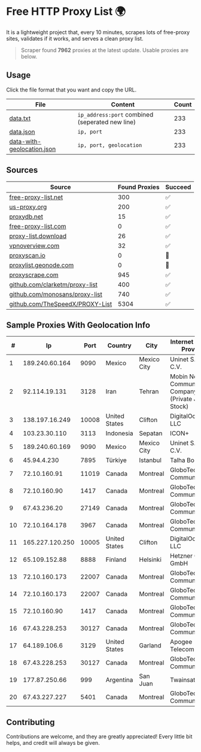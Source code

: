
# Free HTTP Proxy List 🌍

It is a lightweight project that, every 10 minutes, scrapes lots of free-proxy sites, validates if it works, and serves a clean proxy list.


> Scraper found **7962** proxies at the latest update. Usable proxies are below.

## Usage

Click the file format that you want and copy the URL.


|File|Content|Count|
|----|-------|-----|
|[data.txt](https://raw.githubusercontent.com/themiralay/Proxy-List-World/master/data.txt)|`ip_address:port` combined (seperated new line)|233|
|[data.json](https://raw.githubusercontent.com/themiralay/Proxy-List-World/master/data.json)|`ip, port`|233|
|[data-with-geolocation.json](https://raw.githubusercontent.com/themiralay/Proxy-List-World/master/data-with-geolocation.json)|`ip, port, geolocation`|233|

## Sources

|Source|Found Proxies|Succeed|
|------|-------------|-------|
|[free-proxy-list.net](https://free-proxy-list.net)|300|✅|
|[us-proxy.org](https://www.us-proxy.org)|200|✅|
|[proxydb.net](http://proxydb.net)|15|✅|
|[free-proxy-list.com](https://free-proxy-list.com/?page=&port=&type%5B%5D=http&type%5B%5D=https&up_time=0&search=Search)|0|✅|
|[proxy-list.download](https://www.proxy-list.download/HTTP)|26|✅|
|[vpnoverview.com](https://vpnoverview.com/privacy/anonymous-browsing/free-proxy-servers)|32|✅|
|[proxyscan.io](https://www.proxyscan.io)|0|🚫|
|[proxylist.geonode.com](https://proxylist.geonode.com/api/proxy-list?limit=300&page=1&sort_by=lastChecked&sort_type=desc&protocols=http,https)|0|🚫|
|[proxyscrape.com](https://api.proxyscrape.com/v2/?request=displayproxies&protocol=http&timeout=10000&country=all&ssl=all&anonymity=all)|945|✅|
|[github.com/clarketm/proxy-list](https://raw.githubusercontent.com/clarketm/proxy-list/master/proxy-list-raw.txt)|400|✅|
|[github.com/monosans/proxy-list](https://raw.githubusercontent.com/monosans/proxy-list/main/proxies/http.txt)|740|✅|
|[github.com/TheSpeedX/PROXY-List](https://raw.githubusercontent.com/TheSpeedX/PROXY-List/master/http.txt)|5304|✅|


## Sample Proxies With Geolocation Info

|#|Ip|Port|Country|City|Internet Service Provider|
|-|--|----|-------|----|-------------------------|
|1|189.240.60.164|9090|Mexico|Mexico City|Uninet S.A. de C.V.|
|2|92.114.19.131|3128|Iran|Tehran|Mobin Net Communication Company (Private Joint Stock)|
|3|138.197.16.249|10008|United States|Clifton|DigitalOcean, LLC|
|4|103.23.30.110|3113|Indonesia|Sepatan|ICON+|
|5|189.240.60.169|9090|Mexico|Mexico City|Uninet S.A. de C.V.|
|6|45.94.4.230|7895|Türkiye|Istanbul|Talha Bogaz|
|7|72.10.160.91|11019|Canada|Montreal|GloboTech Communications|
|8|72.10.160.90|1417|Canada|Montreal|GloboTech Communications|
|9|67.43.236.20|27149|Canada|Montreal|GloboTech Communications|
|10|72.10.164.178|3967|Canada|Montreal|GloboTech Communications|
|11|165.227.120.250|10005|United States|Clifton|DigitalOcean, LLC|
|12|65.109.152.88|8888|Finland|Helsinki|Hetzner Online GmbH|
|13|72.10.160.173|22007|Canada|Montreal|GloboTech Communications|
|14|72.10.160.173|22007|Canada|Montreal|GloboTech Communications|
|15|72.10.160.90|1417|Canada|Montreal|GloboTech Communications|
|16|67.43.228.253|30127|Canada|Montreal|GloboTech Communications|
|17|64.189.106.6|3129|United States|Garland|Apogee Telecom Inc.|
|18|67.43.228.253|30127|Canada|Montreal|GloboTech Communications|
|19|177.87.250.66|999|Argentina|San Juan|Twainsat SRL|
|20|67.43.227.227|5401|Canada|Montreal|GloboTech Communications|



## Contributing

Contributions are welcome, and they are greatly appreciated! Every
little bit helps, and credit will always be given.

